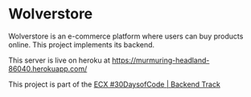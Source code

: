 # Wolverstore

Wolverstore is an e-commerce platform where users can buy products online. This project implements its backend.

This server is live on heroku at https://murmuring-headland-86040.herokuapp.com/

This project is part of the [ECX #30DaysofCode | Backend Track](https://github.com/obumnwabude/ecx-backend-30daysofcode)